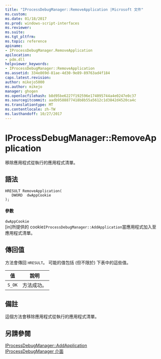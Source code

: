 ```yaml
---
title: "IProcessDebugManager::RemoveApplication |Microsoft 文件"
ms.custom: 
ms.date: 01/18/2017
ms.prod: windows-script-interfaces
ms.reviewer: 
ms.suite: 
ms.tgt_pltfrm: 
ms.topic: reference
apiname:
- IProcessDebugManager.RemoveApplication
apilocation:
- pdm.dll
helpviewer_keywords:
- IProcessDebugManager::RemoveApplication
ms.assetid: 334e869d-81ae-4d30-9e89-89763ad4f184
caps.latest.revision: 
author: mikejo5000
ms.author: mikejo
manager: ghogen
ms.openlocfilehash: b8d95be6227f192596e174095744a4e0247e0c37
ms.sourcegitcommit: aadb9588877418b8b55a5612c1d3842d4520ca4c
ms.translationtype: MT
ms.contentlocale: zh-TW
ms.lasthandoff: 10/27/2017
---
```

# <a name="iprocessdebugmanagerremoveapplication"></a>IProcessDebugManager::RemoveApplication
移除應用程式從執行的應用程式清單。  
  
## <a name="syntax"></a>語法  
  
```  
HRESULT RemoveApplication(  
   DWORD  dwAppCookie  
);  
```  
  
#### <a name="parameters"></a>參數  
 `dwAppCookie`  
 [in]所提供的 cookie`IProcessDebugManager::AddApplication`當應用程式加入至應用程式清單。  
  
## <a name="return-value"></a>傳回值  
 方法會傳回 `HRESULT`。 可能的值包括 (但不限於) 下表中的這些值。  
  
|值|說明|  
|-----------|-----------------|  
|`S_OK`|方法成功。|  
  
## <a name="remarks"></a>備註  
 這個方法會移除應用程式從執行的應用程式清單。  
  
## <a name="see-also"></a>另請參閱  
 [IProcessDebugManager::AddApplication](../../winscript/reference/iprocessdebugmanager-addapplication.md)   
 [IProcessDebugManager 介面](../../winscript/reference/iprocessdebugmanager-interface.md)